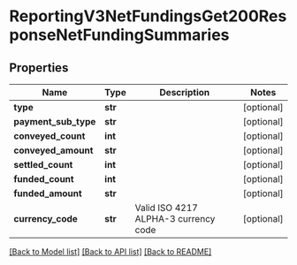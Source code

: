 # ReportingV3NetFundingsGet200ResponseNetFundingSummaries

## Properties
Name | Type | Description | Notes
------------ | ------------- | ------------- | -------------
**type** | **str** |  | [optional] 
**payment_sub_type** | **str** |  | [optional] 
**conveyed_count** | **int** |  | [optional] 
**conveyed_amount** | **str** |  | [optional] 
**settled_count** | **int** |  | [optional] 
**funded_count** | **int** |  | [optional] 
**funded_amount** | **str** |  | [optional] 
**currency_code** | **str** | Valid ISO 4217 ALPHA-3 currency code | [optional] 

[[Back to Model list]](../README.md#documentation-for-models) [[Back to API list]](../README.md#documentation-for-api-endpoints) [[Back to README]](../README.md)


